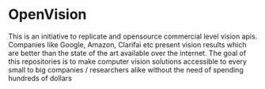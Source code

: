 # OpenVision

This is an initiative to replicate and opensource commercial level vision apis. 
Companies like Google, Amazon, Clarifai etc present vision results which are better than the state of the art available over the internet. The goal of this repositories is to make computer vision solutions accessible to every small to big companies / researchers alike without the need of spending hundreds of dollars
